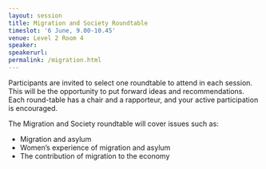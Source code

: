 ```yaml
---
layout: session
title: Migration and Society Roundtable
timeslot: '6 June, 9.00-10.45'
venue: Level 2 Room 4
speaker:
speakerurl:
permalink: /migration.html
---
```



Participants are invited to select one roundtable to attend in each session. This will be the opportunity to put forward ideas and recommendations. Each round-table has a chair and a rapporteur, and your active participation is encouraged.

The Migration and Society roundtable will cover issues such as:

* Migration and asylum
* Women’s experience of migration and asylum
* The contribution of migration to the economy